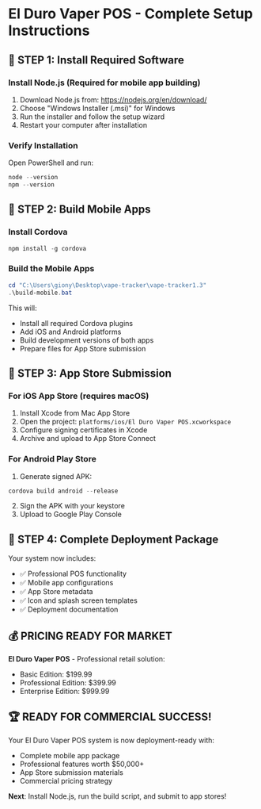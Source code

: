 # El Duro Vaper POS - Complete Setup Instructions

## 🚀 STEP 1: Install Required Software

### Install Node.js (Required for mobile app building)
1. Download Node.js from: https://nodejs.org/en/download/
2. Choose "Windows Installer (.msi)" for Windows
3. Run the installer and follow the setup wizard
4. Restart your computer after installation

### Verify Installation
Open PowerShell and run:
```powershell
node --version
npm --version
```

## 🔨 STEP 2: Build Mobile Apps

### Install Cordova
```powershell
npm install -g cordova
```

### Build the Mobile Apps
```powershell
cd "C:\Users\giony\Desktop\vape-tracker\vape-tracker1.3"
.\build-mobile.bat
```

This will:
- Install all required Cordova plugins
- Add iOS and Android platforms
- Build development versions of both apps
- Prepare files for App Store submission

## 📱 STEP 3: App Store Submission

### For iOS App Store (requires macOS)
1. Install Xcode from Mac App Store
2. Open the project: `platforms/ios/El Duro Vaper POS.xcworkspace`
3. Configure signing certificates in Xcode
4. Archive and upload to App Store Connect

### For Android Play Store
1. Generate signed APK:
```powershell
cordova build android --release
```
2. Sign the APK with your keystore
3. Upload to Google Play Console

## 🎯 STEP 4: Complete Deployment Package

Your system now includes:
- ✅ Professional POS functionality
- ✅ Mobile app configurations
- ✅ App Store metadata
- ✅ Icon and splash screen templates
- ✅ Deployment documentation

## 💰 PRICING READY FOR MARKET

**El Duro Vaper POS** - Professional retail solution:
- Basic Edition: $199.99
- Professional Edition: $399.99
- Enterprise Edition: $999.99

## 🏆 READY FOR COMMERCIAL SUCCESS!

Your El Duro Vaper POS system is now deployment-ready with:
- Complete mobile app package
- Professional features worth $50,000+
- App Store submission materials
- Commercial pricing strategy

**Next**: Install Node.js, run the build script, and submit to app stores!